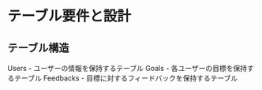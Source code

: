 
# テーブル要件と設計
## テーブル構造

Users - ユーザーの情報を保持するテーブル
Goals - 各ユーザーの目標を保持するテーブル
Feedbacks - 目標に対するフィードバックを保持するテーブル
